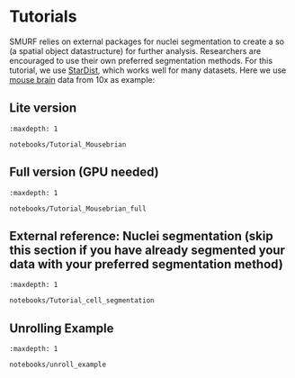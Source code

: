 # Tutorials

SMURF relies on external packages for nuclei segmentation to create a so (a spatial object datastructure) for further analysis. Researchers are encouraged to use their own preferred segmentation methods. For this tutorial, we use [StarDist](https://qupath.readthedocs.io/en/0.3/docs/advanced/stardist.html), which works well for many datasets. Here we use [mouse brain](https://www.10xgenomics.com/datasets/visium-hd-cytassist-gene-expression-libraries-of-mouse-brain-he) data from 10x as example:

## Lite version

```{toctree}
:maxdepth: 1

notebooks/Tutorial_Mousebrian
```

## Full version (GPU needed)

```{toctree}
:maxdepth: 1

notebooks/Tutorial_Mousebrian_full
```

## External reference: Nuclei segmentation (skip this section if you have already segmented your data with your preferred segmentation method)

```{toctree}
:maxdepth: 1

notebooks/Tutorial_cell_segmentation
```


## Unrolling Example

```{toctree}
:maxdepth: 1

notebooks/unroll_example
```

